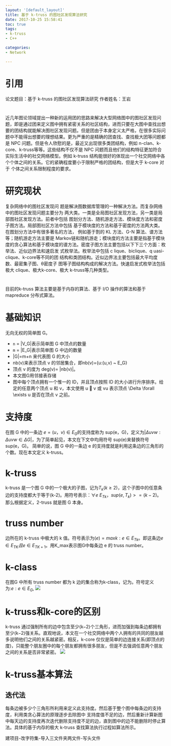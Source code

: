 ```yaml
---
layout: '[default_layout]'   
title: 基于 k-truss 的图社区发现算法研究               
date: 2017-10-25 15:58:41  
toc: true                  
tags:                        
- k-truss
- C++

categories:                  
- Network

---
```


# 引用
论文题目：基于 k-truss 的图社区发现算法研究
作者姓名：王岩

# 
近几年图论领域提出一种新的运用团的思路来解决大型网络图中的图社区发现问题，即是通过团来定义图中拥有紧密关系的社区结构，进而只要在大图中查找出想要的团结构就能解决图社区发现问题。但是团由于本身定义太严格，在很多实际问题中不能得出想要的理想结果。更为严重的是精确的团查找、查找极大团等问题都是 NPC 问题。但是令人欣慰的是，最近又出现很多类团结构，例如 n-clan、k-core、k-truss等等。这些结构不仅不是 NPC 问题而且他们的结构特征更加符合实际生活中的社交网络模型。例如 k-truss 结构能很好的体现出一个社交网络中各个个体之间的关系。它的紧确程度要小于限制严格的团结构，但是大于 k-core 对于
个体之间关系限制程度的要求。

# 研究现状
复杂网络中的图社区发现问
题是解决图数据库管理的一种解决方法。而复杂网络中的图社区发现问题主要分为
两大类。一类是全局图社区发现方法，另一类是局部图社区发现方法。前者中包括
图划分方法、随机游走方法、模块度方法和密度子图方法。局部图社区方法中包括
基于模块度的方法和基于密度的方法两大类。在图划分方法中有很多著名的方法，
例如基于割的 KL 方法、G-N 算法、谱方法等；随机游走方法主要是 Markov链和随机游走；模块度的方法主要是指基于模块度的贪心算法和基于模块度的谱方法。密度子图方法主要包括以下下三个方面：枚举法、近似边界法和速启发
式枚举法。枚举法中包括 c
lique、biclique、q
uasi-clique、k-core等不同的团
结构和类团结构。近似边界法主要包括最大平均度数、最密集子图、θ密度子
图等子图结构构成的解决方法。快速启发式枚举法包括极大 clique、极大k-core、极大 k-truss等几种类型。

# 
目前的k-truss 算法主要是基于内存的算法、基于 I/O 操作的算法和基于 mapreduce 分布式算法。 

# 基础知识
无向无权的简单图 G。    
- `n` = |V_G|表示简单图 G 中顶点的数量   
- `m` = |E_G|表示简单图 G 中边的数量  
- |G|=m+n 来代表图 G 的大小  
- nb(v)来表示顶点 v 的邻居集合，即nb(v)={u:(u,v) ~ E_G}   
- 顶点 v 的度为 deg(v)=  |nb(v)|。  
- 本文图G用邻接表存储   
- 图中每个顶点拥有一个惟一的 ID，并且顶点按照 ID 的大小进行升序排序。给定的任意两个顶点 u 和 v，本文使用 u

v 或 vu 表示顶点 \Delta \forall \exists 
u 是否在顶点 
v 之前。

# 支持度
在图 G 中的一条边 $e=(u，v)\in E_G$的支持度称为 sup(e，G)，定义为$|{ \Delta uvw:\Delta uvw\in\Delta G}|$，为了简单起见，本文在下文中均用符号 sup(e)来替换符号 sup(e，G)。
简单的说，图 G 中的一条边 e 的支持度就是利用这条边的三角形的个数。现在本文定义 k-truss。

# k-truss
k-truss 是一个图 G 中的一个极大的子图，记为$T_k(k≥2)$，这个子图中的任意条边的支持度都大于等于(k-2)。用符号表示：$\forall e~E_{Tk}，sup(e,T_k)>=(k−2)$。那么根据定义，2-truss 就是图 G 本身。

# truss number 
边所在的 k-truss 中极大的 k 值。符号表示为$(e)=max{k:e\in E_{Tk}}$。即这条边$e\in E_{TK}且e\in E_{TK+1}$。用K_max表示图G中每条边 e 的 truss number。

# k-class
在图G 中所有 truss number 都为 k 边的集合称为k-class，记为。符号定义为:${e:e\in E_G,}$
![](http://images.cnblogs.com/cnblogs_com/hankin2017/1078394/o_k-truss1.png)

# k-truss和k-core的区别
k-truss 通过强制所有的边中包含至少(k−2)个三角形，进而加强到每条边都拥有至少(k−2)强关系。直观地说，本文在一个社交网络中两个人拥有的共同的朋友越多说明他们之间的关系越紧密。相反，k-core 仅仅是简单的边连接关系(即顶点的度)，只能整个朋友圈中的每个朋友都拥有很多朋友，但是不去强调任意两个朋友之间的关系是否非常紧密。
![](http://images.cnblogs.com/cnblogs_com/hankin2017/1078394/o_k-tuss2.png)

# k-truss基本算法
## 迭代法
每条边被多少个三角形所利用来定义此支持度。然后基于整个图中每条边的支持度，利用类贪心算法的原理逐步去除图中
支持度值不足的边，然后重新计算新图中每天边的支持度再次迭代删除支持度不足的边，直到图中的边不能删除时停止算法。具体的基于内存的极大 k-truss 查找算法执行过程如算法所示。

建项目-改字符集-导入三文件夹两文件-写头文件
```C++

```











